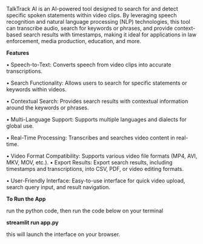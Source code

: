 TalkTrack AI is an AI-powered tool designed to search for and detect specific spoken statements within video clips. 
By leveraging speech recognition and natural language processing (NLP) technologies, 
this tool can transcribe audio, search for keywords or phrases, and provide context-based search results with timestamps, 
making it ideal for applications in law enforcement, media production, education, and more.

**Features**

 • Speech-to-Text: Converts speech from video clips into accurate transcriptions.
 
 • Search Functionality: Allows users to search for specific statements or keywords within videos.
 
 • Contextual Search: Provides search results with contextual information around the keywords or phrases.
 
 • Multi-Language Support: Supports multiple languages and dialects for global use.
 
 • Real-Time Processing: Transcribes and searches video content in real-time.
 
 • Video Format Compatibility: Supports various video file formats (MP4, AVI, MKV, 
 MOV, etc.).
 • Export Results: Export search results, including timestamps and transcriptions, into CSV, PDF, or video editing formats.
 
 • User-Friendly Interface: Easy-to-use interface for quick video upload, search query input, and result navigation.

**To Run the App**

 run the python code, then run the code below on your terminal

**streamlit run app.py**

this will launch the interface on your browser.
